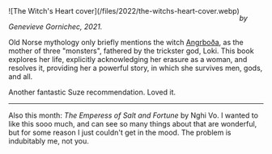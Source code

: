<!--
.. title: The Witch's Heart
.. slug: the-witches-heart
.. date: 2022-03-19 22:43:53 UTC-05:00
.. tags: media,fiction,book,novel,myth,fantasy,science-fiction
-->

<span style="float: left">
![The Witch's Heart cover](/files/2022/the-witchs-heart-cover.webp)
</span>

*by Genevieve Gornichec, 2021.*

Old Norse mythology only briefly mentions the witch
[Angrboða](https://en.wikipedia.org/wiki/Angrbo%C3%B0a),
as the mother of three "monsters", fathered by the trickster god, Loki. This
book explores her life, explicitly acknowledging her erasure as a woman, and
resolves it, providing her a powerful story, in which she survives men, gods,
and all.

Another fantastic Suze recommendation. Loved it.

---

Also this month: *The Emperess of Salt and Fortune* by Nghi Vo. I wanted to
like this sooo much, and can see so many things about that are wonderful, but
for some reason I just couldn't get in the mood. The problem is indubitably me,
not you.

<br style="clear: left" />

